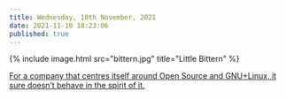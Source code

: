```yaml
---
title: Wednesday, 10th November, 2021
date: 2021-11-10 18:23:06
published: true
---
```


{% include image.html src="bittern.jpg" title="Little Bittern" %}

[For a company that centres itself around Open Source and GNU+Linux, it sure doesn’t behave in the spirit of it.](https://blogs.gnome.org/christopherdavis/2021/11/10/system76-how-not-to-collaborate/)